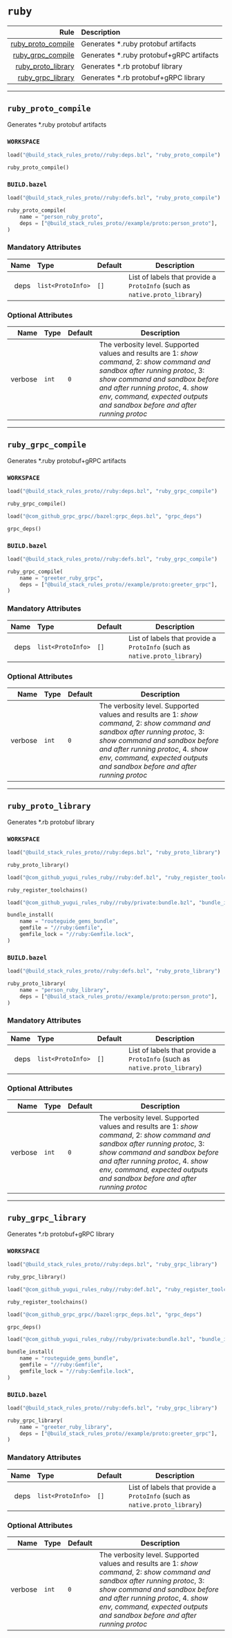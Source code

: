 # `ruby`

| Rule | Description |
| ---: | :--- |
| [ruby_proto_compile](#ruby_proto_compile) | Generates *.ruby protobuf artifacts |
| [ruby_grpc_compile](#ruby_grpc_compile) | Generates *.ruby protobuf+gRPC artifacts |
| [ruby_proto_library](#ruby_proto_library) | Generates *.rb protobuf library |
| [ruby_grpc_library](#ruby_grpc_library) | Generates *.rb protobuf+gRPC library |

---

## `ruby_proto_compile`

Generates *.ruby protobuf artifacts

### `WORKSPACE`

```python
load("@build_stack_rules_proto//ruby:deps.bzl", "ruby_proto_compile")

ruby_proto_compile()
```

### `BUILD.bazel`

```python
load("@build_stack_rules_proto//ruby:defs.bzl", "ruby_proto_compile")

ruby_proto_compile(
    name = "person_ruby_proto",
    deps = ["@build_stack_rules_proto//example/proto:person_proto"],
)
```

### Mandatory Attributes

| Name | Type | Default | Description |
| ---: | :--- | ------- | ----------- |
| deps   | `list<ProtoInfo>` | `[]`    | List of labels that provide a `ProtoInfo` (such as `native.proto_library`)          |

### Optional Attributes

| Name | Type | Default | Description |
| ---: | :--- | ------- | ----------- |
| verbose   | `int` | `0`    | The verbosity level. Supported values and results are 1: *show command*, 2: *show command and sandbox after running protoc*, 3: *show command and sandbox before and after running protoc*, 4. *show env, command, expected outputs and sandbox before and after running protoc*          |

---

## `ruby_grpc_compile`

Generates *.ruby protobuf+gRPC artifacts

### `WORKSPACE`

```python
load("@build_stack_rules_proto//ruby:deps.bzl", "ruby_grpc_compile")

ruby_grpc_compile()

load("@com_github_grpc_grpc//bazel:grpc_deps.bzl", "grpc_deps")

grpc_deps()
```

### `BUILD.bazel`

```python
load("@build_stack_rules_proto//ruby:defs.bzl", "ruby_grpc_compile")

ruby_grpc_compile(
    name = "greeter_ruby_grpc",
    deps = ["@build_stack_rules_proto//example/proto:greeter_grpc"],
)
```

### Mandatory Attributes

| Name | Type | Default | Description |
| ---: | :--- | ------- | ----------- |
| deps   | `list<ProtoInfo>` | `[]`    | List of labels that provide a `ProtoInfo` (such as `native.proto_library`)          |

### Optional Attributes

| Name | Type | Default | Description |
| ---: | :--- | ------- | ----------- |
| verbose   | `int` | `0`    | The verbosity level. Supported values and results are 1: *show command*, 2: *show command and sandbox after running protoc*, 3: *show command and sandbox before and after running protoc*, 4. *show env, command, expected outputs and sandbox before and after running protoc*          |

---

## `ruby_proto_library`

Generates *.rb protobuf library

### `WORKSPACE`

```python
load("@build_stack_rules_proto//ruby:deps.bzl", "ruby_proto_library")

ruby_proto_library()

load("@com_github_yugui_rules_ruby//ruby:def.bzl", "ruby_register_toolchains")

ruby_register_toolchains()

load("@com_github_yugui_rules_ruby//ruby/private:bundle.bzl", "bundle_install")

bundle_install(
    name = "routeguide_gems_bundle",
    gemfile = "//ruby:Gemfile",
    gemfile_lock = "//ruby:Gemfile.lock",
)
```

### `BUILD.bazel`

```python
load("@build_stack_rules_proto//ruby:defs.bzl", "ruby_proto_library")

ruby_proto_library(
    name = "person_ruby_library",
    deps = ["@build_stack_rules_proto//example/proto:person_proto"],
)
```

### Mandatory Attributes

| Name | Type | Default | Description |
| ---: | :--- | ------- | ----------- |
| deps   | `list<ProtoInfo>` | `[]`    | List of labels that provide a `ProtoInfo` (such as `native.proto_library`)          |

### Optional Attributes

| Name | Type | Default | Description |
| ---: | :--- | ------- | ----------- |
| verbose   | `int` | `0`    | The verbosity level. Supported values and results are 1: *show command*, 2: *show command and sandbox after running protoc*, 3: *show command and sandbox before and after running protoc*, 4. *show env, command, expected outputs and sandbox before and after running protoc*          |

---

## `ruby_grpc_library`

Generates *.rb protobuf+gRPC library

### `WORKSPACE`

```python
load("@build_stack_rules_proto//ruby:deps.bzl", "ruby_grpc_library")

ruby_grpc_library()

load("@com_github_yugui_rules_ruby//ruby:def.bzl", "ruby_register_toolchains")

ruby_register_toolchains()

load("@com_github_grpc_grpc//bazel:grpc_deps.bzl", "grpc_deps")

grpc_deps()

load("@com_github_yugui_rules_ruby//ruby/private:bundle.bzl", "bundle_install")

bundle_install(
    name = "routeguide_gems_bundle",
    gemfile = "//ruby:Gemfile",
    gemfile_lock = "//ruby:Gemfile.lock",
)
```

### `BUILD.bazel`

```python
load("@build_stack_rules_proto//ruby:defs.bzl", "ruby_grpc_library")

ruby_grpc_library(
    name = "greeter_ruby_library",
    deps = ["@build_stack_rules_proto//example/proto:greeter_grpc"],
)
```

### Mandatory Attributes

| Name | Type | Default | Description |
| ---: | :--- | ------- | ----------- |
| deps   | `list<ProtoInfo>` | `[]`    | List of labels that provide a `ProtoInfo` (such as `native.proto_library`)          |

### Optional Attributes

| Name | Type | Default | Description |
| ---: | :--- | ------- | ----------- |
| verbose   | `int` | `0`    | The verbosity level. Supported values and results are 1: *show command*, 2: *show command and sandbox after running protoc*, 3: *show command and sandbox before and after running protoc*, 4. *show env, command, expected outputs and sandbox before and after running protoc*          |
